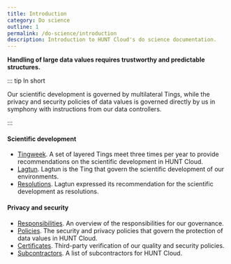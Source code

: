 ```yaml
---
title: Introduction
category: Do science
outline: 1
permalink: /do-science/introduction
description: Introduction to HUNT Cloud's do science documentation.
---
```


**Handling of large data values requires trustworthy and predictable structures.**

::: tip In short

Our scientific development is governed by multilateral Tings, while the privacy and security policies of data values is governed directly by us in symphony with instructions from our data controllers.

:::

#### Scientific development

- [Tingweek](/govern-science/tingweek/). A set of layered Tings meet three times per year to provide recommendations on the scientific development in HUNT Cloud.
- [Lagtun](/govern-science/tingweek/lagtun). Lagtun is the Ting that govern the scientific development of our environments.
- [Resolutions](/govern-science/tingweek/resolutions). Lagtun expressed its recommendation for the scientific development as resolutions.

#### Privacy and security

- [Responsibilities](/govern-science/risk/#clarification-of-responsibilities). An overview of the responsibilities for our governance.
- [Policies](/govern-science/policies/). The security and privacy policies that govern the protection of data values in HUNT Cloud.
- [Certificates](/govern-science/compliance/certificates). Third-party verification of our quality and security policies.
- [Subcontractors](/govern-science/compliance/subcontractors). A list of subcontractors for HUNT Cloud.


